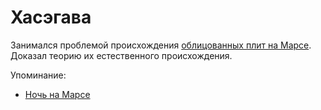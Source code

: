 Хасэгава
========

Занимался проблемой происхождения [облицованных плит на Марсе](../technology/oblicovannye_plity.md).
Доказал теорию их естественного происхождения.

Упоминание:
- [Ночь на Марсе](../literature/noch_na_marse.md)